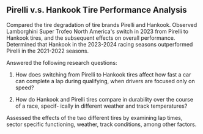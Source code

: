## Pirelli v.s. Hankook Tire Performance Analysis

Compared the tire degradation of tire brands Pirelli and Hankook. Observed Lamborghini Super Trofeo North America's switch in 2023 from Pirelli to Hankook tires, and the subsequent effects on overall performance. Determined that Hankook in the 2023-2024 racing seasons outperformed Pirelli in the 2021-2022 seasons.

Answered the following research questions:

1. How does switching from Pirelli to Hankook tires affect how fast a car can complete a lap during qualifying, when drivers are focused only on speed?

2. How do Hankook and Pirelli tires compare in durability over the course of a race, specif- ically in different weather and track temperatures?

Assessed the effects of the two different tires by examining lap times, sector specific functioning, weather, track conditions, among other factors. 

